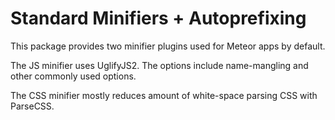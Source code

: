 Standard Minifiers + Autoprefixing
===

This package provides two minifier plugins used for Meteor apps by default.

The JS minifier uses UglifyJS2. The options include name-mangling and other
commonly used options.

The CSS minifier mostly reduces amount of white-space parsing CSS with
ParseCSS.

